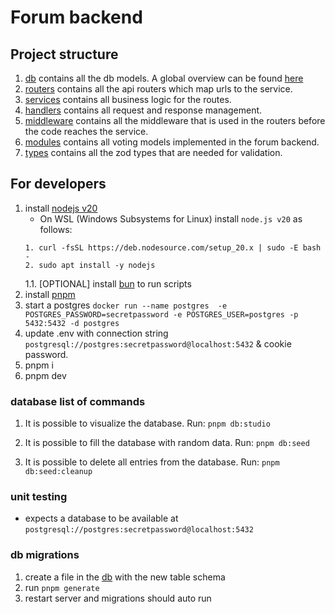 # Forum backend

## Project structure

1. [db](./src/db/) contains all the db models. A global overview can be found [here](./DATABASE.md)
2. [routers](./src/routers/) contains all the api routers which map urls to the service.
3. [services](./src/services/) contains all business logic for the routes.
4. [handlers](./src/handlers/) contains all request and response management.
5. [middleware](./src/middleware/) contains all the middleware that is used in the routers before the code reaches the service.
6. [modules](./src/modules/) contains all voting models implemented in the forum backend.
7. [types](./src/types/) contains all the zod types that are needed for validation.

## For developers

1. install [nodejs v20](https://nodejs.org/en/download)
   - On WSL (Windows Subsystems for Linux) install `node.js v20` as follows:
   ```
   1. curl -fsSL https://deb.nodesource.com/setup_20.x | sudo -E bash -
   2. sudo apt install -y nodejs
   ```
   1.1. [OPTIONAL] install [bun](https://bun.sh/) to run scripts
2. install [pnpm](https://pnpm.io/installation#using-npm)
3. start a postgres `docker run --name postgres  -e POSTGRES_PASSWORD=secretpassword -e POSTGRES_USER=postgres -p 5432:5432 -d postgres`
4. update .env with connection string `postgresql://postgres:secretpassword@localhost:5432` & cookie password.
5. pnpm i
6. pnpm dev

### database list of commands

1. It is possible to visualize the database. Run: `pnpm db:studio`

2. It is possible to fill the database with random data. Run:
   `pnpm db:seed`

3. It is possible to delete all entries from the database. Run:
   `pnpm db:seed:cleanup`

### unit testing

- expects a database to be available at `postgresql://postgres:secretpassword@localhost:5432`

### db migrations

1. create a file in the [db](./src/db/) with the new table schema
2. run `pnpm generate`
3. restart server and migrations should auto run
